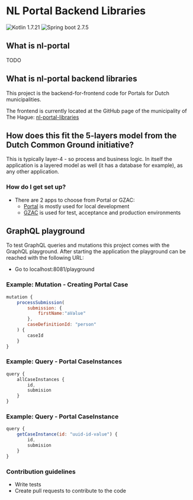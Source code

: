 # NL Portal Backend Libraries #

![Kotlin 1.7.21](https://img.shields.io/badge/Kotlin-1.7.21-green)
![Spring boot 2.7.5](https://img.shields.io/badge/Spring%20boot-2.7.5-green)

## What is nl-portal

TODO

## What is nl-portal backend libraries

This project is the backend-for-frontend code for Portals for Dutch municipalities.

The frontend is currently located at the GitHub page of the municipality of The Hague: 
[nl-portal-libraries](https://github.com/Gemeente-DenHaag/nl-portal-libraries)


## How does this fit the 5-layers model from the Dutch Common Ground initiative?
This is typically layer-4 - so process and business logic. In itself the application is a layered model as well 
(it has a database for example), as any other application.

### How do I get set up? ###

* There are 2 apps to choose from Portal or GZAC:
  * [Portal](/app/portal) is mostly used for local development
  * [GZAC](/app/gzac) is used for test, acceptance and production environments

## GraphQL playground

To test GraphQL queries and mutations this project comes with the GraphQL playground.
After starting the application the playground can be reached with the following URL:

* Go to localhost:8081/playground

### Example: Mutation - Creating Portal Case

```javascript 
mutation {
    processSubmission(
        submission: { 
            firstName:"aValue" 
        },
        caseDefinitionId: "person"
    ) {
        caseId
    }
}
```

### Example: Query - Portal CaseInstances

```javascript mutation{
query {
    allCaseInstances {
        id,
        submision
    }
}
```

### Example: Query - Portal CaseInstance 

```javascript mutation{
query { 
    getCaseInstance(id: "uuid-id-value") {
        id,
        submision
    }
}
```

### Contribution guidelines ###

* Write tests
* Create pull requests to contribute to the code